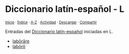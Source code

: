# Diccionario latín-español - L
<sup>[Inicio](../index.md) · [Índice](../indices/latin-espanol.md) · [A-Z](../indices/alfabetico.md) · [Actividad](../indices/actividad.md) · <a href="../indices/latin-espanol-l.html" download="jucardus-latin-espanol-l.html">Descargar</a> · [Compartir](https://x.com/intent/tweet?text=Entradas%20del%20Diccionario%20lat%C3%ADn-espa%C3%B1ol%20iniciadas%20en%20L.%0A%E2%86%92%20https%3A%2F%2Fjucardus.github.io%2Findices%2Flatin-espanol-l.html%0A%0A%23indcs_jucardus%20%23ltn_espnl_jucardus%0A%40jucardus)</sup>

Entradas del [Diccionario latín-español](../indices/latin-espanol.md) iniciadas en L.

* [labōrāre](../contenido/l/a/b/laborare.md)
* [labōrō](../contenido/l/a/b/laboro.md)
